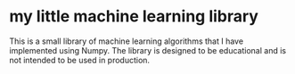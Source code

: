 # my little machine learning library

This is a small library of machine learning algorithms that I have implemented using Numpy. The library is designed to be educational and is not intended to be used in production.
